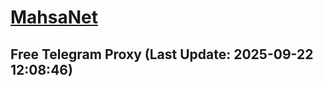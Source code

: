 
# [MahsaNet](https://t.me/mahsa_net)
## Free Telegram Proxy (Last Update: 2025-09-22 12:08:46)

    